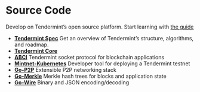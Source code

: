 # Source Code
Develop on Tendermint&rsquo;s open source platform. Start learning with [the guide](/docs/guides/app-development)

* **[Tendermint Spec](http://github.com/tendermint/tendermint/wiki)**
  Get an overview of Tendermint&rsquo;s structure, algorithms, and roadmap.
* **[Tendermint Core](https://github.com/tendermint/tendermint)**
* **[ABCI](https://github.com/tendermint/abci)**
  Tendermint socket protocol for blockchain applications
* **[Mintnet-Kubernetes](https://github.com/tendermint/mintnet-kubernetes)**
  Developer tool for deploying a Tendermint testnet
* **[Go-P2P](https://github.com/tendermint/go-p2p)**
  Extensible P2P networking stack
* **[Go-Merkle](http://github.com/tendermint/tendermint/wiki)**
  Merkle hash trees for blocks and application state
* **[Go-Wire](https://github.com/tendermint/go-wire)**
  Binary and JSON encoding/decoding
